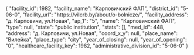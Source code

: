 {
    "facility_id": 1982,
    "facility_name": "Карповичский ФАП",
    "district_id": "5-06-0",
    "facility_url": "https:\/\/vilcrb.by\/about\/o-bolnicze\/",
    "facility_address": "д. Карповичи, ул.Новая",
    "ap_1": "5",
    "name": "Карповичский ФАП",
    "type": null,
    "state": "public institution",
    "stats": [],
    "med_id": 448,
    "address": "д. Карповичи, ул.Новая",
    "coord_x_y": null,
    "place_name": "Вилейка",
    "place_type": "city",
    "year_of_closing": null,
    "year_of_opening": "0",
    "healthcare_facility_key": 1982,
    "administrative_division_id": "5-06-0"
}